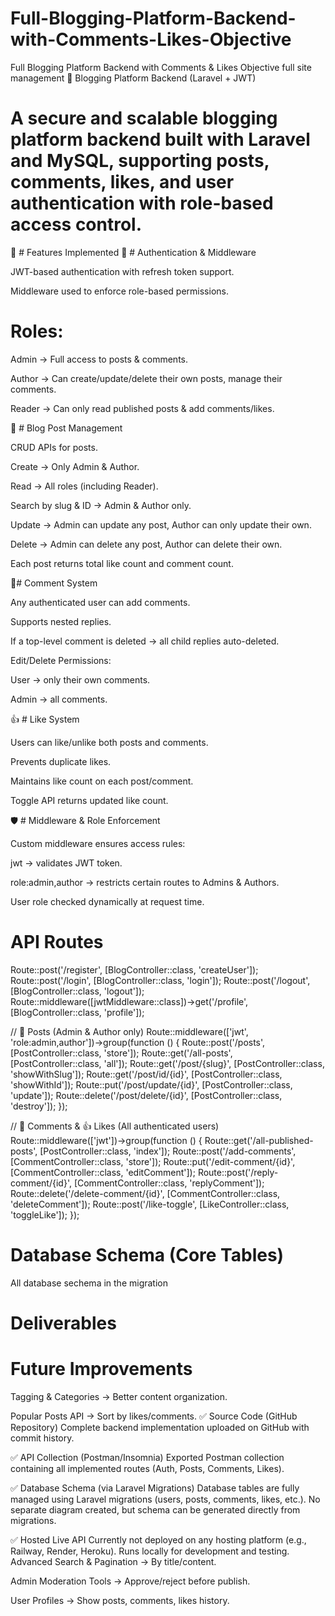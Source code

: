 # Full-Blogging-Platform-Backend-with-Comments-Likes-Objective
Full Blogging Platform Backend with Comments &amp; Likes Objective full site management 
📝 Blogging Platform Backend (Laravel + JWT)

 # A secure and scalable blogging platform backend built with Laravel and MySQL, supporting posts, comments, likes, and user authentication with role-based access control.

🚀 # Features Implemented
🔐 # Authentication & Middleware

JWT-based authentication with refresh token support.

Middleware used to enforce role-based permissions.

# Roles:

Admin → Full access to posts & comments.

Author → Can create/update/delete their own posts, manage their comments.

Reader → Can only read published posts & add comments/likes.

📰 # Blog Post Management

CRUD APIs for posts.

Create → Only Admin & Author.

Read → All roles (including Reader).

Search by slug & ID → Admin & Author only.

Update → Admin can update any post, Author can only update their own.

Delete → Admin can delete any post, Author can delete their own.

Each post returns total like count and comment count.

💬#  Comment System

Any authenticated user can add comments.

Supports nested replies.

If a top-level comment is deleted → all child replies auto-deleted.

Edit/Delete Permissions:

User → only their own comments.

Admin → all comments.

👍 # Like System

Users can like/unlike both posts and comments.

Prevents duplicate likes.

Maintains like count on each post/comment.

Toggle API returns updated like count.

🛡️ # Middleware & Role Enforcement

Custom middleware ensures access rules:

jwt → validates JWT token.

role:admin,author → restricts certain routes to Admins & Authors.

User role checked dynamically at request time.

# API Routes
Route::post('/register', [BlogController::class, 'createUser']);
Route::post('/login', [BlogController::class, 'login']);
Route::post('/logout', [BlogController::class, 'logout']);
Route::middleware([jwtMiddleware::class])->get('/profile', [BlogController::class, 'profile']);

// 📰 Posts (Admin & Author only)
Route::middleware(['jwt', 'role:admin,author'])->group(function () {
    Route::post('/posts', [PostController::class, 'store']);
    Route::get('/all-posts', [PostController::class, 'all']);
    Route::get('/post/{slug}', [PostController::class, 'showWithSlug']);
    Route::get('/post/id/{id}', [PostController::class, 'showWithId']);
    Route::put('/post/update/{id}', [PostController::class, 'update']);
    Route::delete('/post/delete/{id}', [PostController::class, 'destroy']);
});

// 💬 Comments & 👍 Likes (All authenticated users)
Route::middleware(['jwt'])->group(function () {
    Route::get('/all-published-posts', [PostController::class, 'index']);
    Route::post('/add-comments', [CommentController::class, 'store']);
    Route::put('/edit-comment/{id}', [CommentController::class, 'editComment']);
    Route::post('/reply-comment/{id}', [CommentController::class, 'replyComment']);
    Route::delete('/delete-comment/{id}', [CommentController::class, 'deleteComment']);
    Route::post('/like-toggle', [LikeController::class, 'toggleLike']);
});


# Database Schema (Core Tables)
All database sechema in the migration

# Deliverables

 # Future Improvements

Tagging & Categories → Better content organization.

Popular Posts API → Sort by likes/comments.
✅ Source Code (GitHub Repository)
Complete backend implementation uploaded on GitHub with commit history.

✅ API Collection (Postman/Insomnia)
Exported Postman collection containing all implemented routes (Auth, Posts, Comments, Likes).

✅ Database Schema (via Laravel Migrations)
Database tables are fully managed using Laravel migrations (users, posts, comments, likes, etc.).
No separate diagram created, but schema can be generated directly from migrations.

✅ Hosted Live API
Currently not deployed on any hosting platform (e.g., Railway, Render, Heroku). Runs locally for development and testing.
Advanced Search & Pagination → By title/content.

Admin Moderation Tools → Approve/reject before publish.

User Profiles → Show posts, comments, likes history.
